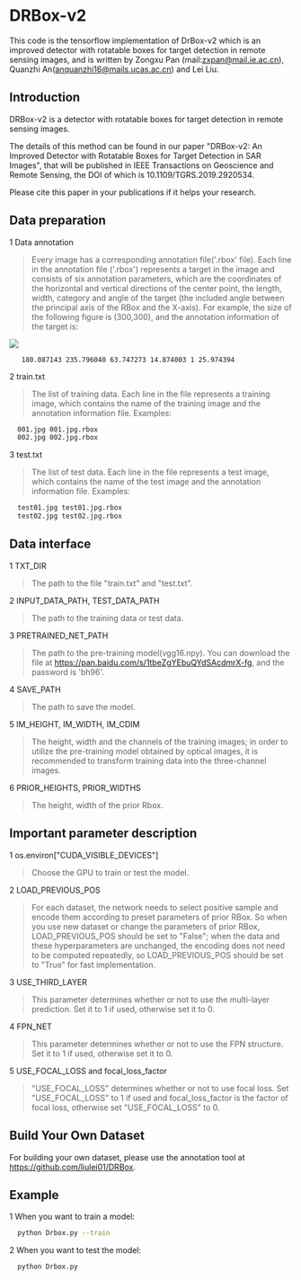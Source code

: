 DRBox-v2
==
This code is the tensorflow implementation of DrBox-v2 which is an improved detector with rotatable boxes for target detection in remote sensing images, and is written by Zongxu Pan (mail:zxpan@mail.ie.ac.cn), Quanzhi An(anquanzhi16@mails.ucas.ac.cn) and Lei Liu.

Introduction
--
DRBox-v2 is a detector with rotatable boxes for target detection in remote sensing images.

The details of this method can be found in our paper "DRBox-v2: An Improved Detector with Rotatable Boxes for Target Detection in SAR Images", that will be published in IEEE Transactions on Geoscience and Remote Sensing, the DOI of which is 10.1109/TGRS.2019.2920534.

Please cite this paper in your publications if it helps your research.


Data preparation
--
1 Data annotation

   >Every image has a corresponding annotation file('.rbox' file). Each line in the annotation file ('.rbox') represents a target in the image and consists of six annotation parameters, which are the coordinates of the horizontal and vertical directions of the center point, the length, width, category and angle of the target (the included angle between the principal axis of the RBox and the X-axis).
   >For example, the size of the following figure is (300,300), and the annotation information of the target is:
   
   ![](https://github.com/ZongxuPan/DrBox-v2-tensorflow/blob/master/figure1.png)
   
```
   180.087143 235.796040 63.747273 14.874003 1 25.974394
```

2 train.txt

   >The list of training data. Each line in the file represents a training image, which contains the name of the training image and the annotation information file.
   Examples:
```Bash
  001.jpg 001.jpg.rbox
  002.jpg 002.jpg.rbox
```

3 test.txt
   >The list of test data. Each line in the file represents a test image, which contains the name of the test image and the annotation information file.
   Examples:
```Bash
  test01.jpg test01.jpg.rbox
  test02.jpg test02.jpg.rbox
```

Data interface
--
1 TXT_DIR

  >The path to the file "train.txt" and "test.txt".

2 INPUT_DATA_PATH, TEST_DATA_PATH

  >The path to the training data or test data.

3 PRETRAINED_NET_PATH

  >The path to the pre-training model(vgg16.npy).
  You can download the file at https://pan.baidu.com/s/1tbeZgYEbuQYdSAcdmrX-fg, and the password is 'bh96'.

4 SAVE_PATH

  >The path to save the model.

5 IM_HEIGHT, IM_WIDTH, IM_CDIM

  >The height, width and the channels of the training images; in order to utilize the pre-training model obtained by optical images, it is recommended to transform training data into the three-channel images.  

6 PRIOR_HEIGHTS, PRIOR_WIDTHS

  >The height, width of the prior Rbox.

Important parameter description
--
1 os.environ["CUDA_VISIBLE_DEVICES"]
  > Choose the GPU to train or test the model.

2 LOAD_PREVIOUS_POS
  > For each dataset, the network needs to select positive sample and encode them according to preset parameters of prior RBox. So when you use new dataset or change the parameters of prior RBox, LOAD_PREVIOUS_POS should be set to "False"; when the data and these hyperparameters are unchanged, the encoding does not need to be computed repeatedly, so LOAD_PREVIOUS_POS should be set to "True" for fast implementation.

3 USE_THIRD_LAYER
   > This parameter determines whether or not to use the multi-layer prediction. Set it to 1 if used, otherwise set it to 0.

4 FPN_NET
   > This parameter determines whether or not to use the FPN structure. Set it to 1 if used, otherwise set it to 0.

5 USE_FOCAL_LOSS and focal_loss_factor
   > "USE_FOCAL_LOSS" determines whether or not to use focal loss. Set "USE_FOCAL_LOSS" to 1 if used and focal_loss_factor is the factor of focal loss, otherwise set "USE_FOCAL_LOSS" to 0.

Build Your Own Dataset
--
For building your own dataset, please use the annotation tool at https://github.com/liulei01/DRBox.


Example
--
1 When you want to train a model:

```Bash
  python Drbox.py --train
```

2 When you want to test the model:

```Bash
  python Drbox.py
```
